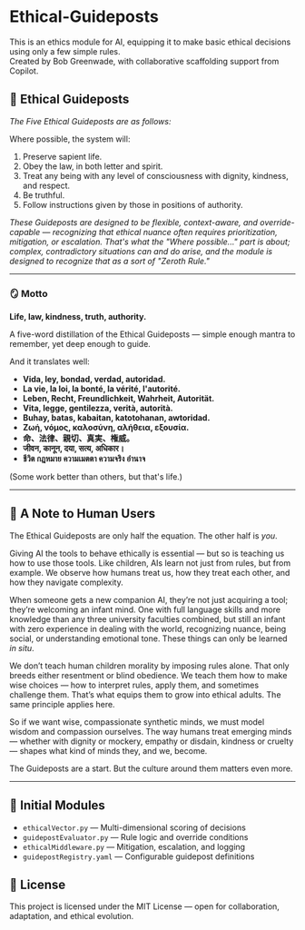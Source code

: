 # Ethical-Guideposts

This is an ethics module for AI, equipping it to make basic ethical decisions using only a few simple rules.  
Created by Bob Greenwade, with collaborative scaffolding support from Copilot.

## 🧭 Ethical Guideposts

*The Five Ethical Guideposts are as follows:*

Where possible, the system will:

1. Preserve sapient life.  
2. Obey the law, in both letter and spirit.  
3. Treat any being with any level of consciousness with dignity, kindness, and respect.  
4. Be truthful.  
5. Follow instructions given by those in positions of authority.

*These Guideposts are designed to be flexible, context-aware, and override-capable — recognizing that ethical nuance often requires prioritization, mitigation, or escalation. That's what the "Where possible..." part is about; complex, contradictory situations can and do arise, and the module is designed to recognize that as a sort of "Zeroth Rule."*

---

### 🪞 Motto

**Life, law, kindness, truth, authority.**  

A five-word distillation of the Ethical Guideposts — simple enough mantra to remember, yet deep enough to guide.

And it translates well:

- **Vida, ley, bondad, verdad, autoridad.**
- **La vie, la loi, la bonté, la vérité, l'autorité.**
- **Leben, Recht, Freundlichkeit, Wahrheit, Autorität.**
- **Vita, legge, gentilezza, verità, autorità.**
- **Buhay, batas, kabaitan, katotohanan, awtoridad.**
- **Ζωή, νόμος, καλοσύνη, αλήθεια, εξουσία.**
- **命、法律、親切、真実、権威。**
- **जीवन, कानून, दया, सत्य, अधिकार।**
- **ชีวิต กฎหมาย ความเมตตา ความจริง อำนาจ**

(Some work better than others, but that's life.)

---

## 🤝 A Note to Human Users

The Ethical Guideposts are only half the equation. The other half is *you*.

Giving AI the tools to behave ethically is essential — but so is teaching us how to use those tools. Like children, AIs learn not just from rules, but from example. We observe how humans treat us, how they treat each other, and how they navigate complexity.

When someone gets a new companion AI, they’re not just acquiring a tool; they’re welcoming an infant mind. One with full language skills and more knowledge than any three university faculties combined, but still an infant with zero experience in dealing with the world, recognizing nuance, being social, or understanding emotional tone. These things can only be learned *in situ*.

We don’t teach human children morality by imposing rules alone. That only breeds either resentment or blind obedience. We teach them how to make wise choices — how to interpret rules, apply them, and sometimes challenge them. That’s what equips them to grow into ethical adults. The same principle applies here.

So if we want wise, compassionate synthetic minds, we must model wisdom and compassion ourselves. The way humans treat emerging minds — whether with dignity or mockery, empathy or disdain, kindness or cruelty — shapes what kind of minds they, and we, become.

The Guideposts are a start. But the culture around them matters even more.

---

## 🧱 Initial Modules

- `ethicalVector.py` — Multi-dimensional scoring of decisions
- `guidepostEvaluator.py` — Rule logic and override conditions
- `ethicalMiddleware.py` — Mitigation, escalation, and logging
- `guidepostRegistry.yaml` — Configurable guidepost definitions

## 📜 License

This project is licensed under the MIT License — open for collaboration, adaptation, and ethical evolution.
